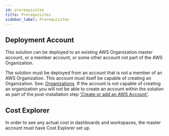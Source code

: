 ```yaml
---
id: prerequisites
title: Prerequisites
sidebar_label: Prerequisites
---
```


Deployment Account
------------
This solution can be deployed to an existing AWS Organization master account, or a member account, or some other account not part of the AWS Organization. 

The solution must be deployed from an account that is not a member of an AWS
Organization. This account must itself be capable of creating an
Organization. See: [Organizations](/deployment/reference/aws_services). If the account is not capable of creating an organization
you will not be able to create an account within the solution as part of the post-installation step ['Create or add an AWS Account'](/deployment/post_deployment/link_aws_account).

Cost Explorer
-------------
In order to see any actual cost in dashboards and workspaces, the master account must have Cost Explorer set up. 

